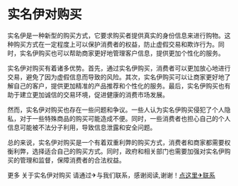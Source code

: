 # 实名伊对购买

实名伊是一种新型的购买方式，它要求购买者提供真实的身份信息来进行购物。这种购买方式在一定程度上可以保护消费者的权益，防止虚假交易和欺诈行为。同时，实名伊购买也可以帮助商家更好地管理客户信息，提供更加个性化的服务。 

实名伊对购买有着诸多优势。首先，通过实名伊购买，消费者可以更加放心地进行交易，避免了因为虚假信息而导致的风险。其次，实名伊购买可以让商家更好地了解自己的客户，提供更加精准的产品推荐和个性化的服务。最后，实名伊购买也有助于建立更加诚信的交易环境，促进健康的消费市场发展。

然而，实名伊对购买也存在一些问题和争议。一些人认为实名伊购买侵犯了个人隐私，对于一些特殊商品的购买可能造成不便。同时，一些消费者也担心自己的个人信息可能被不法分子利用，导致信息泄露和安全问题。

总的来说，实名伊对购买是一个有着双重利弊的购买方式，消费者和商家都需要权衡利弊，选择适合自己的购买方式。同时，政府和相关部门也需要加强对实名伊购买的管理和监督，保障消费者的合法权益。

更多 关于实名伊对购买 请通过✈与我们联系，感谢阅读,谢谢！[点这里✈联系](https://add.k02.cc)
